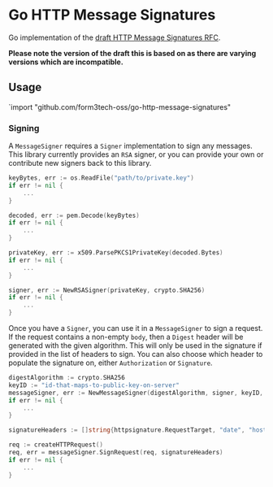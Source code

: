 # Go HTTP Message Signatures

Go implementation of the [draft HTTP Message Signatures RFC](https://www.ietf.org/archive/id/draft-cavage-http-signatures-12.txt). 

**Please note the version of the draft this is based on as there are varying versions which are incompatible.**

## Usage

`import "github.com/form3tech-oss/go-http-message-signatures"

### Signing

A `MessageSigner` requires a `Signer` implementation to sign any messages. This library currently provides an `RSA` signer, or you can provide your own or contribute new signers back to this library.

```go
keyBytes, err := os.ReadFile("path/to/private.key")
if err != nil {
    ...
}

decoded, err := pem.Decode(keyBytes)
if err != nil {
    ...
}

privateKey, err := x509.ParsePKCS1PrivateKey(decoded.Bytes)
if err != nil {
    ...
}

signer, err := NewRSASigner(privateKey, crypto.SHA256)
if err != nil {
    ...
}
```

Once you have a `Signer`, you can use it in a `MessageSigner` to sign a request. If the request contains a non-empty `body`, then a `Digest` header will be generated with the given algorithm. This will only be used in the signature if provided in the list of headers to sign. You can also choose which header to populate the signature on, either `Authorization` or `Signature`.

```go
digestAlgorithm := crypto.SHA256
keyID := "id-that-maps-to-public-key-on-server"
messageSigner, err := NewMessageSigner(digestAlgorithm, signer, keyID, httpsignatures.Authorization)
if err != nil {
    ...
}

signatureHeaders := []string{httpsignature.RequestTarget, "date", "host", "digest"}

req := createHTTPRequest()
req, err = messageSigner.SignRequest(req, signatureHeaders)
if err != nil {
    ...
}
```
